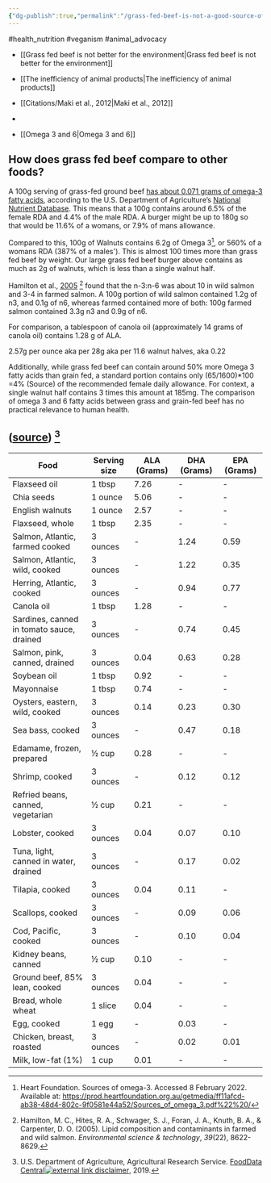 ```yaml
---
{"dg-publish":true,"permalink":"/grass-fed-beef-is-not-a-good-source-of-omega-fatty-acids/","created":"2024-04-22T12:57:24.000+01:00","updated":"2025-09-29T00:15:11.762+01:00"}
---
```


#health_nutrition #veganism #animal_advocacy 

- [[Grass fed beef is not better for the environment\|Grass fed beef is not better for the environment]]
- [[The inefficiency of animal products\|The inefficiency of animal products]]
- [[Citations/Maki et al., 2012\|Maki et al., 2012]]
- 

- [[Omega 3 and 6\|Omega 3 and 6]] 

## How does grass fed beef compare to other foods?
A 100g serving of grass-fed ground beef [has about 0.071 grams of omega-3 fatty acids](https://fdc.nal.usda.gov/fdc-app.html#/food-details/168608/nutrients), according to the U.S. Department of Agriculture’s [National Nutrient Database](https://fdc.nal.usda.gov/).  This means that a 100g contains around 6.5% of the female RDA and 4.4% of the male RDA. A burger might be up to 180g so that would be 11.6% of a womans, or 7.9% of mans allowance.

Compared to this, 100g of Walnuts contains 6.2g of Omega 3[^6], or 560% of a womans RDA (387% of a males'). This is almost 100 times more than grass fed beef by weight. Our large grass fed beef burger above contains as much as 2g of walnuts, which is less than a single walnut half.

Hamilton et al., [2005](https://d1wqtxts1xzle7.cloudfront.net/39205296/00463513f580184d24000000-libre.pdf?1444915064=&response-content-disposition=inline%3B+filename%3DLipid_Composition_and_Contaminants_in_Fa.pdf&Expires=1691235235&Signature=FOJcS2q-UNwfJjMzhifbUiXxGcB2ohKWMkB19RlAkjoqtNWcGOtYHgbzItf6U0hR68OQlOs1PLwJwHknWS~wwVs2ZVIuHrJkPaaTQfVyruyexoIvv2qP7NJDarKLEI1Mw~IJnrDhM6eDDYoZI4YHt40sL9KfxxgTLQrZKSx2-9Br3M2hu2AIzSJRpn93Disx4yDcVZNhy9GX9W180rwsY0E3v2zaKagmbE~cyeR6ozWig3GOojBDKMR47ggQFdDrI7vGaXOeSEHd~PgOF2ENcrABb3OKM567YB2h6yatE795fKQv8p~XYJ~2n3-ckngH-RDtzFLtccagLHnkqmk5~A__&Key-Pair-Id=APKAJLOHF5GGSLRBV4ZA) [^3] found that the n-3:n-6 was about 10 in wild salmon and 3-4 in farmed salmon. A 100g portion of wild salmon contained 1.2g of n3, and 0.1g of n6, whereas farmed contained more of both: 100g farmed salmon contained 3.3g n3 and 0.9g of n6. 

For comparison, a tablespoon of canola oil (approximately 14 grams of canola oil) contains 1.28 g of ALA.

2.57g per ounce aka per 28g aka per 11.6 walnut halves, aka 0.22

Additionally, while grass fed beef can contain around 50% more Omega 3 fatty acids than grain fed, a standard portion contains only (65/1600)\*100 =4% (Source) of the recommended female daily allowance. For context, a single walnut half contains 3 times this amount at 185mg. The comparison of omega 3 and 6 fatty acids between grass and grain-fed beef has no practical relevance to human health.
## ([source](https://ods.od.nih.gov/factsheets/Omega3FattyAcids-HealthProfessional/)) [^5]
| Food | Serving size | ALA (Grams) | DHA (Grams) | EPA (Grams) |
| --- | --- | --- | --- | --- |
| Flaxseed oil | 1 tbsp | 7.26 | - | - |
| Chia seeds | 1 ounce | 5.06 | - | - |
| English walnuts | 1 ounce | 2.57 | - | - |
| Flaxseed, whole | 1 tbsp | 2.35 | - | - |
| Salmon, Atlantic, farmed cooked | 3 ounces | - | 1.24 | 0.59 |
| Salmon, Atlantic, wild, cooked | 3 ounces | - | 1.22 | 0.35 |
| Herring, Atlantic, cooked | 3 ounces | - | 0.94 | 0.77 |
| Canola oil | 1 tbsp | 1.28 | - | - |
| Sardines, canned in tomato sauce, drained | 3 ounces | - | 0.74 | 0.45 |
| Salmon, pink, canned, drained | 3 ounces | 0.04 | 0.63 | 0.28 |
| Soybean oil | 1 tbsp | 0.92 | - | - |
| Mayonnaise | 1 tbsp | 0.74 | - | - |
| Oysters, eastern, wild, cooked | 3 ounces | 0.14 | 0.23 | 0.30 |
| Sea bass, cooked | 3 ounces | - | 0.47 | 0.18 |
| Edamame, frozen, prepared | ½ cup | 0.28 | - | - |
| Shrimp, cooked | 3 ounces | - | 0.12 | 0.12 |
| Refried beans, canned, vegetarian | ½ cup | 0.21 | - | - |
| Lobster, cooked | 3 ounces | 0.04 | 0.07 | 0.10 |
| Tuna, light, canned in water, drained | 3 ounces | - | 0.17 | 0.02 |
| Tilapia, cooked | 3 ounces | 0.04 | 0.11 | - |
| Scallops, cooked | 3 ounces | - | 0.09 | 0.06 |
| Cod, Pacific, cooked | 3 ounces | - | 0.10 | 0.04 |
| Kidney beans, canned | ½ cup | 0.10 | - | - |
| Ground beef, 85% lean, cooked | 3 ounces | 0.04 | - | - |
| Bread, whole wheat | 1 slice | 0.04 | - | - |
| Egg, cooked | 1 egg | - | 0.03 | - |
| Chicken, breast, roasted | 3 ounces | - | 0.02 | 0.01 |
| Milk, low-fat (1%) | 1 cup | 0.01 | - | - |


[^1]: Institute of Medicine, Food and Nutrition Board. Dietary reference intakes for energy, carbohydrate, fiber, fat, fatty acids, cholesterol, protein, and amino acids (macronutrients). Washington, DC: National Academy Press; 2005.
[^2]: Harris WS. Omega-3 fatty acids. In: Coates PM, Betz JM, Blackman MR, et al., eds. Encyclopedia of Dietary Supplements. 2nd ed. London and New York: Informa Healthcare; 2010:577-86.
[^3]: Hamilton, M. C., Hites, R. A., Schwager, S. J., Foran, J. A., Knuth, B. A., & Carpenter, D. O. (2005). Lipid composition and contaminants in farmed and wild salmon. _Environmental science & technology_, _39_(22), 8622-8629.
[^4]: Institute of Medicine, Food and Nutrition Board. Dietary reference intakes for energy, carbohydrate, fiber, fat, fatty acids, cholesterol, protein, and amino acids (macronutrients). Washington, DC: National Academy Press; 2005.
[^5]: U.S. Department of Agriculture, Agricultural Research Service. [FoodData Central](https://fdc.nal.usda.gov/)[![external link disclaimer](https://ods.od.nih.gov/images/Common/externallink.png)](https://ods.od.nih.gov/About/exit_disclaimer.aspx "External Website"), 2019.
[^6]: Heart Foundation. Sources of omega-3. Accessed 8 February 2022. Available at: https://prod.heartfoundation.org.au/getmedia/ff11afcd-ab38-48d4-802c-9f0581e44a52/Sources_of_omega_3.pdf%22%20/